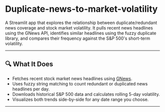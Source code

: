 # Duplicate-news-to-market-volatility

A Streamlit app that explores the relationship between duplicate/redundant news coverage and stock market volatility. It pulls recent news headlines using the GNews API, identifies similar headlines using the fuzzy duplicate library, and compares their frequency against the S&P 500's short-term volatility.

---

## 🔍 What It Does

- Fetches recent stock market news headlines using [GNews](https://github.com/ranahaani/GNews).
- Uses fuzzy string matching to count redundant or duplicated news headlines per day.
- Downloads historical S&P 500 data and calculates rolling 5-day volatility.
- Visualizes both trends side-by-side for any date range you choose.

---


